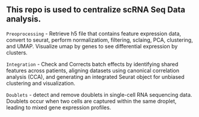 ## This repo is used to centralize scRNA Seq Data analysis.

`Preoprocessing` - Retrieve h5 file that contains feature expression data, convert to seurat, perform normalizatiom, filtering, sclaing, PCA, clustering, and UMAP. Visualize umap by genes to see differential expression by clusters.

`Integration` - Check and Corrects batch effects by identifying shared features across patients, aligning datasets using canonical correlation analysis (CCA), and generating an integrated Seurat object for unbiased clustering and visualization.

`Doublets` -  detect and remove doublets in single-cell RNA sequencing data. Doublets occur when two cells are captured within the same droplet, leading to mixed gene expression profiles.